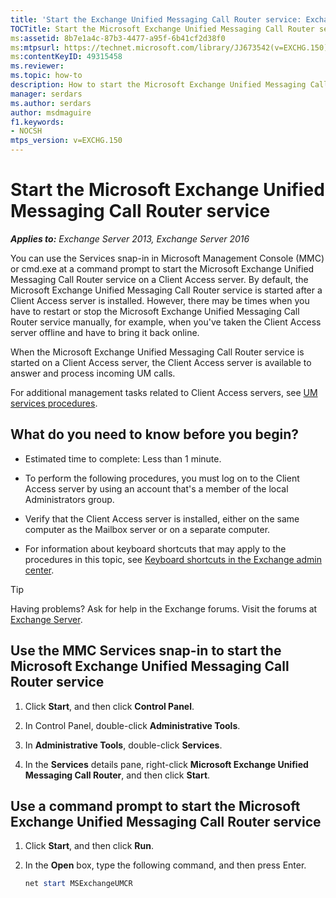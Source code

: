 ```yaml
---
title: 'Start the Exchange Unified Messaging Call Router service: Exchange 2013 Help'
TOCTitle: Start the Microsoft Exchange Unified Messaging Call Router service
ms:assetid: 8b7e1a4c-87b3-4477-a95f-6b41cf2d38f0
ms:mtpsurl: https://technet.microsoft.com/library/JJ673542(v=EXCHG.150)
ms:contentKeyID: 49315458
ms.reviewer: 
ms.topic: how-to
description: How to start the Microsoft Exchange Unified Messaging Call Router service
manager: serdars
ms.author: serdars
author: msdmaguire
f1.keywords:
- NOCSH
mtps_version: v=EXCHG.150
---
```


# Start the Microsoft Exchange Unified Messaging Call Router service

_**Applies to:** Exchange Server 2013, Exchange Server 2016_

You can use the Services snap-in in Microsoft Management Console (MMC) or cmd.exe at a command prompt to start the Microsoft Exchange Unified Messaging Call Router service on a Client Access server. By default, the Microsoft Exchange Unified Messaging Call Router service is started after a Client Access server is installed. However, there may be times when you have to restart or stop the Microsoft Exchange Unified Messaging Call Router service manually, for example, when you've taken the Client Access server offline and have to bring it back online.

When the Microsoft Exchange Unified Messaging Call Router service is started on a Client Access server, the Client Access server is available to answer and process incoming UM calls.

For additional management tasks related to Client Access servers, see [UM services procedures](um-services-procedures-exchange-2013-help.md).

## What do you need to know before you begin?

- Estimated time to complete: Less than 1 minute.

- To perform the following procedures, you must log on to the Client Access server by using an account that's a member of the local Administrators group.

- Verify that the Client Access server is installed, either on the same computer as the Mailbox server or on a separate computer.

- For information about keyboard shortcuts that may apply to the procedures in this topic, see [Keyboard shortcuts in the Exchange admin center](keyboard-shortcuts-in-the-exchange-admin-center-2013-help.md).

> [!TIP]
> Having problems? Ask for help in the Exchange forums. Visit the forums at [Exchange Server](https://social.technet.microsoft.com/forums/office/home?category=exchangeserver).

## Use the MMC Services snap-in to start the Microsoft Exchange Unified Messaging Call Router service

1. Click **Start**, and then click **Control Panel**.

2. In Control Panel, double-click **Administrative Tools**.

3. In **Administrative Tools**, double-click **Services**.

4. In the **Services** details pane, right-click **Microsoft Exchange Unified Messaging Call Router**, and then click **Start**.

## Use a command prompt to start the Microsoft Exchange Unified Messaging Call Router service

1. Click **Start**, and then click **Run**.

2. In the **Open** box, type the following command, and then press Enter.

   ```powershell
   net start MSExchangeUMCR
   ```
